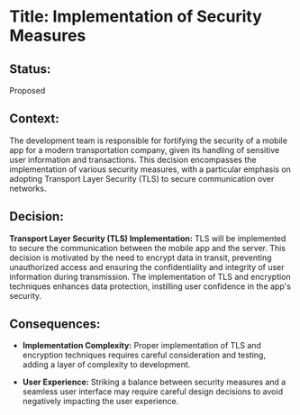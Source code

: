 # Title: Implementation of Security Measures

## Status: 
Proposed

## Context:
The development team is responsible for fortifying the security of a mobile app for a modern transportation company, given its handling of sensitive user information and transactions. This decision encompasses the implementation of various security measures, with a particular emphasis on adopting Transport Layer Security (TLS) to secure communication over networks.

## Decision:
**Transport Layer Security (TLS) Implementation:**
TLS will be implemented to secure the communication between the mobile app and the server. This decision is motivated by the need to encrypt data in transit, preventing unauthorized access and ensuring the confidentiality and integrity of user information during transmission. The implementation of TLS and encryption techniques enhances data protection, instilling user confidence in the app's security.

## Consequences:

- **Implementation Complexity:**
  Proper implementation of TLS and encryption techniques requires careful consideration and testing, adding a layer of complexity to development.

- **User Experience:**
  Striking a balance between security measures and a seamless user interface may require careful design decisions to avoid negatively impacting the user experience.

